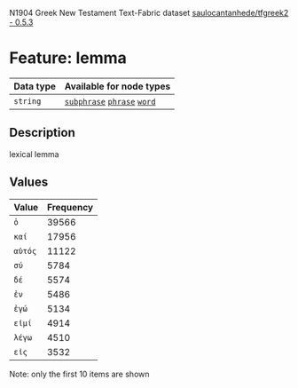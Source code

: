 <p>N1904 Greek New Testament Text-Fabric dataset <a href="https://github.com/saulocantanhede/tfgreek2">saulocantanhede/tfgreek2 - 0.5.3</a></p>

<h1>Feature: lemma</h1>

<table>
<thead>
<tr>
  <th>Data type</th>
  <th>Available for node types</th>
</tr>
</thead>
<tbody>
<tr>
  <td><code>string</code></td>
  <td><A HREF="featurebynodetype.md#subphrase"><code>subphrase</code></A> <A HREF="featurebynodetype.md#phrase"><code>phrase</code></A> <A HREF="featurebynodetype.md#word"><code>word</code></A></td>
</tr>
</tbody>
</table>

<h2>Description</h2>

<p>lexical lemma</p>

<h2>Values</h2>

<table>
<thead>
<tr>
  <th>Value</th>
  <th>Frequency</th>
</tr>
</thead>
<tbody>
<tr>
  <td><code>ὁ</code></td>
  <td>39566</td>
</tr>
<tr>
  <td><code>καί</code></td>
  <td>17956</td>
</tr>
<tr>
  <td><code>αὐτός</code></td>
  <td>11122</td>
</tr>
<tr>
  <td><code>σύ</code></td>
  <td>5784</td>
</tr>
<tr>
  <td><code>δέ</code></td>
  <td>5574</td>
</tr>
<tr>
  <td><code>ἐν</code></td>
  <td>5486</td>
</tr>
<tr>
  <td><code>ἐγώ</code></td>
  <td>5134</td>
</tr>
<tr>
  <td><code>εἰμί</code></td>
  <td>4914</td>
</tr>
<tr>
  <td><code>λέγω</code></td>
  <td>4510</td>
</tr>
<tr>
  <td><code>εἰς</code></td>
  <td>3532</td>
</tr>
</tbody>
</table>

<p>Note: only the first 10 items are shown</p>
